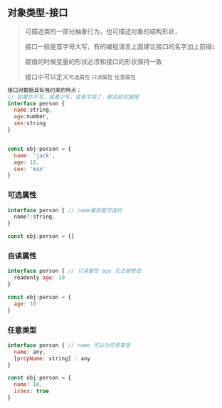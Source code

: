 ## 对象类型-接口

> 可描述类的一部分抽象行为，也可描述对象的结构形状，
>
> 接口一般是首字母大写，有的编程语言上面建议接口的名字加上前缀`i`
>
> 赋值的时候变量的形状必须和接口的形状保持一致
>
> 接口中可以定义`可选属性` `只读属性` `任意属性`

```js
接口对数据具有强约束的特点：
// 如果你不写，或者少写，或者写错了，都会给你报错
interface person {
  name:string,
  age:number,
  sex:string
}


const obj:person = {
  name: 'jack',
  age: 18,
  sex: 'man'
}
```

### 可选属性

```js
interface person { // name属性是可选的
  name?:string,
}

const obj:person = {}
```

### 自读属性

```js
interface person { // 只读属性 age 无法被修改
  readonly age: 10
}

const obj:person = {
  age: 10
}
```

### 任意类型

```js
interface person { // name 可以为任意类型
  name: any,
  [propName: string] : any
}

const obj:person = {
  name: 10,
  isSex: true
}
```

